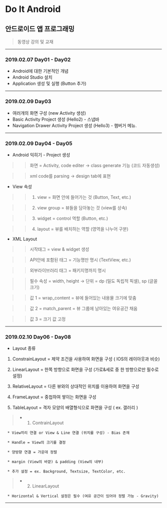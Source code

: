 # Do It Android
## 안드로이드 앱 프로그래밍
> 동영상 강의 및 교재
***
### 2019.02.07 Day01 - Day02
  * Android에 대한 기본적인 개념
  * Android Studio 설치
  * Application 생성 및 실행 (Button 추가)
***
### 2019.02.09 Day03
 * 여러개의 화면 구성 (new Activity 생성)
 * Basic Activity Project 생성 (Hello2) - 스냅바
 * Navigation Drawer Activity Project 생성 (Hello3) - 햄버거 메뉴.
***
### 2019.02.09 Day04 - Day05
 * Android 익히기 - Project 생성
 
 >> 화면 = Activity, code editer -> class generate 기능 (코드 자동생성)
 
 >> xml code를 parsing -> design tab에 표현

 * View 속성
 
 >> 1) view = 화면 안에 들어가는 것 (Button, Text, etc.)
 
 >> 2) view group = 뷰들을 담아놓는 것 (view를 상속)
 
 >> 3) widget = control 역할 (Button, etc.)
 
 >> 4) layout = 뷰를 배치하는 역할 (영역을 나누어 구분)
 
 * XML Layout
 
 >> 시작태그 = view & widget 생성
 
 >> API안에 포함된 태그 = 기능명만 명시 (TextView, etc.)
 
 >> 외부라이브러리 태그 = 패키지명까지 명시
 
 >> 필수 속성 = width, height -> 단위 = dp (밀도 독립적 픽셀), sp (글꼴 크기)
 
 >> 값 1 = wrap_content = 뷰에 들어있는 내용물 크기에 맞춤
 
 >> 값 2 = match_parent = 뷰 그룹에 남아있는 여유공간 채움
 
 >> 값 3 = 크기 값 고정
 ***
 ### 2019.02.10 Day06 - Day08
  * Layout 종류
  
  
   1) ConstrainLayout = 제약 조건을 사용하여 화면을 구성 ( IOS의 레이아웃과 비슷)
   
   2) LinearLayout = 한쪽 방향으로 화면을 구성 (가로&세로 중 한 방향으로만 필수로 설정)
   
   3) RelativeLayout = 다른 뷰와의 상대적인 위치를 이용하여 화면을 구성
   
   4) FrameLayout = 중첩하여 쌓이는 화면을 구성
   
   5) TableLayout = 격자 모양의 배열형식으로 화면을 구성 ( ex. 갤러리 )
  
  > * 1) ContrainLayout
     
     * View끼리 연결 or View & Line 연결 (위치를 구성) - Bias 존재
     
     * Handle = View의 크기를 결정
     
     * 양방향 연결 = 가운데 정렬
     
     * margin (View의 바깥) & padding (View의 내부)
     
     * 추가 설정 = ex. Background, Textsize, TextColor, etc.
  
  > * 2) LinearLayout
     
     * Horizontal & Vertical 설정은 필수 (여유 공간이 있어야 정렬 가능 - Gravity)
***

